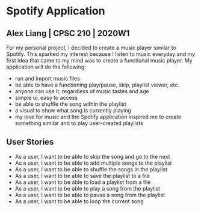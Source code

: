 # Spotify Application


## Alex Liang | CPSC 210 | 2020W1

For my personal project, I decided to create a music player similar to 
Spotify. This sparked my interest because I listen to music everyday
and my first idea that came to my mind was to create a
functional music player. My application will do the following:


- run and import music files 
- be able to have a functioning play/pause, skip, playlist viewer, etc.
- anyone can use it, regardless of music tastes and age
- simple ui, easy to access
- be able to shuffle the song within the playlist
- a visual to show what song is currently playing
- my love for music and the Spotify application inspired me to create
something similar and to play user-created playlists

## User Stories

- As a user, I want to be able to skip the song and go to the next
- As a user, I want to be able to add multiple songs to the playlist
- As a user, I want to be able to shuffle the songs in the playlist
- As a user, I want to be able to save the playlist to a file
- As a user, I want to be able to load a playlist from a file
- As a user, I want to be able to play a song from the playlist
- As a user, I want to be able to pause a song from the playlist
- As a user, I want to be able to loop the current song



